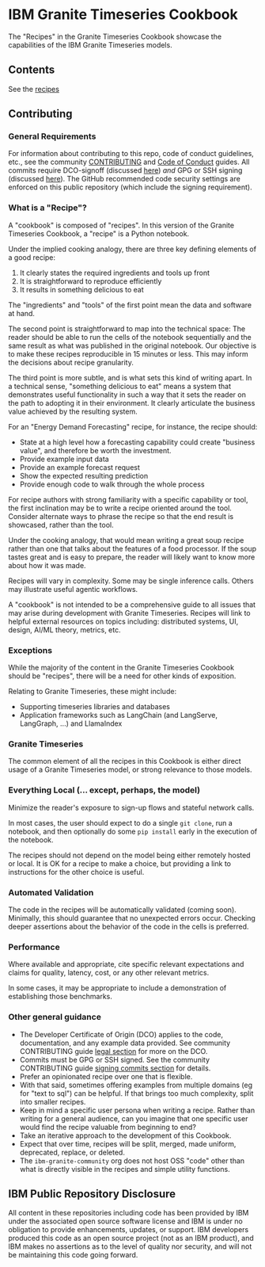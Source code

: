 # IBM Granite Timeseries Cookbook

The "Recipes" in the Granite Timeseries Cookbook showcase the capabilities of
the IBM Granite Timeseries models.

## Contents

See the [recipes](recipes/)

## Contributing

### General Requirements

For information about contributing to this repo, code of conduct guidelines, etc., see the community [CONTRIBUTING][CG] and [Code of Conduct][CoC] guides.  All commits require DCO-signoff (discussed [here][CG-legal]) _and_ GPG or SSH signing (discussed [here][CG-signing]).  The GitHub recommended code security settings are enforced on this public repository (which include the signing requirement).

### What is a "Recipe"?

A "cookbook" is composed of "recipes".
In this version of the Granite Timeseries Cookbook, a "recipe" is a Python notebook.

Under the implied cooking analogy, there are three key defining elements of a
good recipe:

1. It clearly states the required ingredients and tools up front
2. It is straightforward to reproduce efficiently
3. It results in something delicious to eat

The "ingredients" and "tools" of the first point mean the data and software at hand.

The second point is straightforward to map into the technical space:
The reader should be able to run the cells of the notebook sequentially
and the same result as what was published in the original notebook.
Our objective is to make these recipes reproducible in 15 minutes or less.
This may inform the decisions about recipe granularity.

The third point is more subtle, and is what sets this kind of writing apart.
In a technical sense, "something delicious to eat" means a system
that demonstrates useful functionality in such a way that it sets the
reader on the path to adopting it in their environment.  It clearly articulate the business value achieved by the resulting system.

For an "Energy Demand Forecasting" recipe, for instance, the recipe should:

- State at a high level how a forecasting capability could create "business value", and therefore be worth the investment.
- Provide example input data
- Provide an example forecast request
- Show the expected resulting prediction
- Provide enough code to walk through the whole process

For recipe authors with strong familiarity with a specific capability or tool,
the first inclination may be to write a recipe oriented around the tool.
Consider alternate ways to phrase the recipe so that the end result is showcased, rather than the tool.

Under the cooking analogy, that would mean writing a great soup recipe rather than one that talks about the features of a food processor.  If the soup tastes great and is easy to prepare, the reader will likely want to know more about how it was made.

Recipes will vary in complexity.
Some may be single inference calls.
Others may illustrate useful agentic workflows.

A "cookbook" is not intended to be a comprehensive guide to all
issues that may arise during development with Granite Timeseries.
Recipes will link to helpful external resources on topics including: distributed systems, UI, design, AI/ML theory, metrics, etc.

### Exceptions

While the majority of the content in the Granite Timeseries Cookbook
should be "recipes", there will be a need for other kinds of exposition.

Relating to Granite Timeseries, these might include:

- Supporting timeseries libraries and databases
- Application frameworks such as LangChain (and LangServe, LangGraph, ...) and LlamaIndex

### Granite Timeseries

The common element of all the recipes in this Cookbook is either direct usage of a Granite Timeseries model, or strong relevance to those models.

### Everything Local (... except, perhaps, the model)

Minimize the reader's exposure to sign-up flows and stateful network calls.

In most cases, the user should expect to do a single `git clone`,
run a notebook, and then optionally do some `pip install` early in
the execution of the notebook.

The recipes should not depend on the model being either remotely hosted
or local.  It is OK for a recipe to make a choice, but providing a link
to instructions for the other choice is useful.

### Automated Validation

The code in the recipes will be automatically validated (coming soon).
Minimally, this should guarantee that no unexpected errors occur.
Checking deeper assertions about the behavior of the code
in the cells is preferred.

### Performance

Where available and appropriate, cite specific relevant expectations
and claims for quality, latency, cost, or any other relevant metrics.

In some cases, it may be appropriate to include a demonstration
of establishing those benchmarks.

### Other general guidance

- The Developer Certificate of Origin (DCO) applies to the code, documentation, and any example data provided. See community CONTRIBUTING guide [legal section][CG-legal] for more on the DCO.
- Commits must be GPG or SSH signed. See the community CONTRIBUTING guide [signing commits section][CG-signing] for details.
- Prefer an opinionated recipe over one that is flexible.
- With that said, sometimes offering examples from multiple domains (eg for "text to sql") can be helpful.  If that brings too much complexity, split into smaller recipes.
- Keep in mind a specific user persona when writing a recipe.  Rather than writing for a general audience, can you imagine that one specific user would find the recipe valuable from beginning to end?
- Take an iterative approach to the development of this Cookbook.
- Expect that over time, recipes will be split, merged, made uniform, deprecated, replace, or deleted.
- The `ibm-granite-community` org does not host OSS "code" other than what is directly visible in the recipes and simple utility functions.

## IBM Public Repository Disclosure

All content in these repositories including code has been provided by IBM under the associated open source software license and IBM is under no obligation to provide enhancements, updates, or support. IBM developers produced this code as an open source project (not as an IBM product), and IBM makes no assertions as to the level of quality nor security, and will not be maintaining this code going forward.

[CoC]: https://github.com/ibm-granite-cookbooks/community/blob/main/CODE_OF_CONDUCT.md
[CG]: https://github.com/ibm-granite-cookbooks/community/blob/main/CONTRIBUTING.md
[CG-legal]: https://github.com/ibm-granite-cookbooks/community/blob/main/CONTRIBUTING.md#legal
[CG-signing]: https://github.com/ibm-granite-cookbooks/community/blob/main/CONTRIBUTING.md#signing-commits